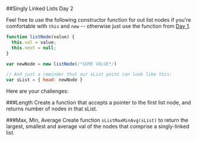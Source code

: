 ##Singly Linked Lists Day 2

Feel free to use the following constructor function for out list nodes if you're comfortable with `this` and `new` -- otherwise just use the function from [Day 1](3.1.md).

```js
function listNode(value) {
  this.val = value;
  this.next = null;
}

var newNode = new listNode(/*SOME VALUE*/)

// And just a reminder that our sList point can look like this:
var sList = { head: newNode }
```

Here are your challenges:

###Length
Create a function that accepts a pointer to the first list node, and returns number of nodes in that sList.

###Max, Min, Average
Create function `sListMaxMinAvg(sList)` to return the largest, smallest and average val of the nodes that comprise a singly-linked list.
